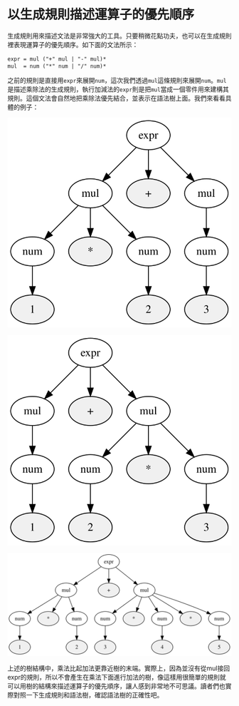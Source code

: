 # 以生成規則描述運算子的優先順序

生成規則用來描述文法是非常強大的工具。只要稍微花點功夫，也可以在生成規則裡表現運算子的優先順序。如下面的文法所示：

```text
expr = mul ("+" mul | "-" mul)*
mul  = num ("*" num | "/" num)*
```

之前的規則是直接用`expr`來展開`num`，這次我們透過`mul`這條規則來展開`num`。`mul`是描述乘除法的生成規則，執行加減法的`expr`則是把`mul`當成一個零件用來建構其規則。這個文法會自然地把乘除法優先結合，並表示在語法樹上面。我們來看看具體的例子：

![1\*2+3&#x7684;&#x8A9E;&#x6CD5;&#x6A39;](../../.gitbook/assets/index%20%2815%29.svg)

![1+2\*3&#x7684;&#x8A9E;&#x6CD5;&#x6A39;](../../.gitbook/assets/index%20%284%29.svg)

![1\*2+3\*4\*5&#x7684;&#x8A9E;&#x6CD5;&#x6A39;](../../.gitbook/assets/index.svg)

上述的樹結構中，乘法比起加法更靠近樹的末端。實際上，因為並沒有從mul接回expr的規則，所以不會產生在乘法下面進行加法的樹，像這樣用很簡單的規則就可以用樹的結構來描述運算子的優先順序，讓人感到非常地不可思議。讀者們也實際對照一下生成規則和語法樹，確認語法樹的正確性吧。

